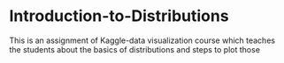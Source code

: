 # Introduction-to-Distributions
This is an assignment of Kaggle-data visualization course which teaches the students about the basics of distributions  and steps to plot those
